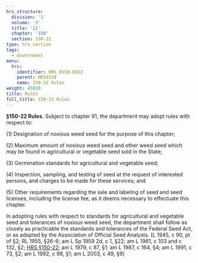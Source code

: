 ```yaml
---
hrs_structure:
  division: '1'
  volume: '3'
  title: '11'
  chapter: '150'
  section: 150-22
type: hrs_section
tags:
  - Government
menu:
  hrs:
    identifier: HRS_0150-0022
    parent: HRS0150
    name: 150-22 Rules
weight: 45020
title: Rules
full_title: 150-22 Rules
---
```

**§150-22 Rules.** Subject to chapter 91, the department may adopt rules with respect to:

(1) Designation of noxious weed seed for the purpose of this chapter;

(2) Maximum amount of noxious weed seed and other weed seed which may be found in agricultural or vegetable seed sold in the State;

(3) Germination standards for agricultural and vegetable seed;

(4) Inspection, sampling, and testing of seed at the request of interested persons, and charges to be made for these services; and

(5) Other requirements regarding the sale and labeling of seed and seed licenses, including the license fee, as it deems necessary to effectuate this chapter.

In adopting rules with respect to standards for agricultural and vegetable seed and tolerances of noxious weed seed, the department shall follow as closely as practicable the standards and tolerances of the Federal Seed Act, or as adopted by the Association of Official Seed Analysts. [L 1945, c 90, pt of §2; RL 1955, §26-6; am L Sp 1959 2d, c 1, §22; am L 1961, c 103 and c 132, §2; [HRS §150-22](/title-11/chapter-150/section-150-22/); am L 1979, c 87, §1; am L 1987, c 164, §4; am L 1991, c 73, §2; am L 1992, c 98, §1; am L 2003, c 49, §9]